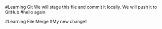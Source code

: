 #Learning Git
We will stage this file and commit it locally. We will push it to GitHub
#hello again

#Learning File Merge
#My new change1
